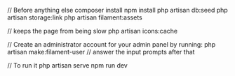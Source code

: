 // Before anything else 
composer install
npm install
php artisan db:seed
php artisan storage:link
php artisan filament:assets

// keeps the page from being slow
php artisan icons:cache

// Create an administrator account for your admin panel by running:
php artisan make:filament-user
// answer the input prompts after that

// To run it
php artisan serve
npm run dev